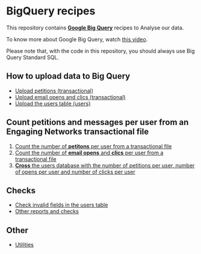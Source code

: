 # BigQuery recipes

This repository contains **[Google Big Query](https://bigquery.cloud.google.com/)** recipes to Analyse our data.

To know more about Google Big Query, watch [this video](https://www.youtube.com/watch?v=eyBK9nj-7AA).

Please note that, with the code in this repository, you should always use Big Query Standard SQL.

## How to **upload data** to Big Query

* [Upload petitions (transactional)](upload-petitions-transactional.md)
* [Upload email opens and clics (transactional)](upload-mails-transactional.md)
* [Upload the users table (users)](upload-users-table.md)

## Count **petitions and messages per user** from an Engaging Networks transactional file

1. [Count the number of **petitons** per user from a transactional file](count-petitions-per-user-from-transactional.sql)
2. [Count the number of **email opens** and **clics** per user from a transactional file](count-messages-per-user-from-transactional.sql)
3. [**Cross** the users database with the number of petitions per user, number of opens per user and number of clicks per user](cross-signups-opens-clics-with-users.sql)

## Checks

* [Check invalid fields in the users table](check-invalid-from-users.sql)
* [Other reports and checks](other-reports.sql)

## Other

* [Utilities](utilities.sql)

